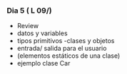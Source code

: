 ### Dia 5 ( L 09/)

- Review
- datos y variables
- tipos primitivos
-clases y objetos
- entrada/ salida para el usuario
- (elementos estáticos de una clase)
- ejemplo clase Car